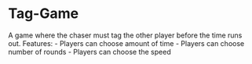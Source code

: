 # Tag-Game
A game where the chaser must tag the other player before the time runs out. Features: - Players can choose amount of time - Players can choose number of rounds - Players can choose the speed
